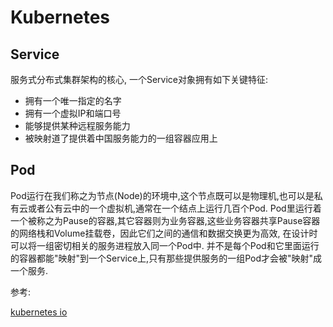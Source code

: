 # Kubernetes


## Service
服务式分布式集群架构的核心, 一个Service对象拥有如下关键特征:
- 拥有一个唯一指定的名字
- 拥有一个虚拟IP和端口号
- 能够提供某种远程服务能力
- 被映射道了提供着中国服务能力的一组容器应用上

## Pod
Pod运行在我们称之为节点(Node)的环境中,这个节点既可以是物理机,也可以是私有云或者公有云中的一个虚拟机,通常在一个结点上运行几百个Pod.
Pod里运行着一个被称之为Pause的容器,其它容器则为业务容器,这些业务容器共享Pause容器的网络栈和Volume挂载卷，因此它们之间的通信和数据交换更为高效, 在设计时可以将一组密切相关的服务进程放入同一个Pod中.
并不是每个Pod和它里面运行的容器都能"映射"到一个Service上,只有那些提供服务的一组Pod才会被"映射"成一个服务.

参考:

[kubernetes io](https://kubernetes.io/zh/)

